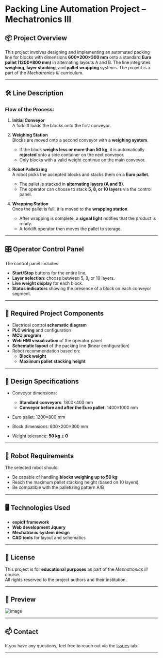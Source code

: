 # Packing Line Automation Project – Mechatronics III

## 📦 Project Overview

This project involves designing and implementing an automated packing line for blocks with dimensions **600×200×300 mm** onto a standard **Euro pallet (1200×800 mm)** in alternating layouts A and B. The line integrates **weighing**, **layer stacking**, and **pallet wrapping** systems. The project is a part of the *Mechatronics III* curriculum.

---

## 🛠️ Line Description

### Flow of the Process:

1. **Initial Conveyor**  
   A forklift loads the blocks onto the first conveyor.

2. **Weighing Station**  
   Blocks are moved onto a second conveyor with a **weighing system**.
   - If the block **weighs less or more than 50 kg**, it is automatically **rejected** onto a side container on the next conveyor.
   - Only blocks with a valid weight continue on the main conveyor.

3. **Robot Palletizing**  
   A robot picks the accepted blocks and stacks them on a **Euro pallet**.
   - The pallet is stacked in **alternating layers (A and B)**.
   - The operator can choose to stack **5, 8, or 10 layers** via the control panel.

4. **Wrapping Station**  
   Once the pallet is full, it is moved to the **wrapping station**.
   - After wrapping is complete, a **signal light** notifies that the product is ready.
   - A forklift operator then moves the pallet to storage.

---

## 🎛️ Operator Control Panel

The control panel includes:
- **Start/Stop** buttons for the entire line.
- **Layer selection**: choose between 5, 8, or 10 layers.
- **Live weight display** for each block.
- **Status indicators** showing the presence of a block on each conveyor segment.

---

## 🧰 Required Project Components

- Electrical control **schematic diagram**
- **PLC wiring** and configuration
- **MCU program**
- **Web HMI visualization** of the operator panel
- **Schematic layout** of the packing line (linear configuration)
- Robot recommendation based on:
  - **Block weight**
  - **Maximum pallet stacking height**

---

## 📐 Design Specifications

- Conveyor dimensions:
  - **Standard conveyors**: 1800×400 mm
  - **Conveyor before and after the Euro pallet**: 1400×1000 mm

- Euro pallet: 1200×800 mm
- Block dimensions: 600×200×300 mm
- Weight tolerance: **50 kg ± 0**

---

## 🤖 Robot Requirements

The selected robot should:
- Be capable of handling **blocks weighing up to 50 kg**
- Reach the maximum pallet stacking height (based on 10 layers)
- Be compatible with the palletizing pattern A/B

---

## 🖥️ Technologies Used

- **espidf framework** 
- **Web development Jquery**
- **Mechatronic system design**
- **CAD tools** for layout and schematics

---

## 📎 License

This project is for **educational purposes** as part of the *Mechatronics III* course.  
All rights reserved to the project authors and their institution.

---

## 📸 Preview

![image](https://github.com/user-attachments/assets/29605b23-445e-42ac-962e-5c633de11b76)


---

## 📫 Contact

If you have any questions, feel free to reach out via the [Issues](https://github.com/your-repo/issues) tab.

---


